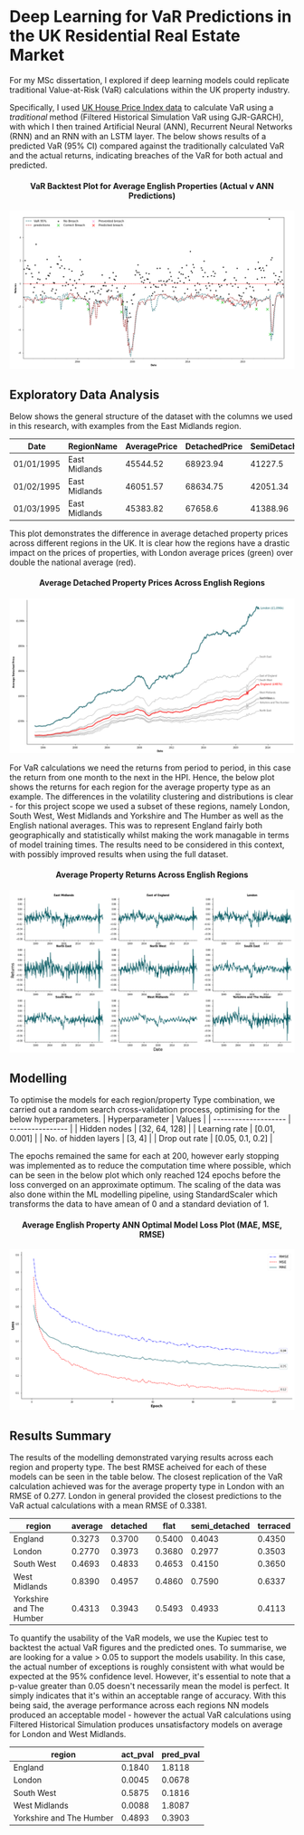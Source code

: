 
# Deep Learning for VaR Predictions in the UK Residential Real Estate Market

For my MSc dissertation, I explored if deep learning models could replicate traditional Value-at-Risk (VaR) calculations within the UK property industry. 

Specifically, I used [UK House Price Index data](https://www.gov.uk/government/collections/uk-house-price-index-reports) to calculate VaR using a *traditional* method (Filtered Historical Simulation VaR using GJR-GARCH), with which I then trained Artificial Neural  (ANN), Recurrent Neural Networks (RNN) and an RNN with an LSTM layer. The below shows results of a predicted VaR (95% CI) compared against the traditionally calculated VaR and the actual returns, indicating breaches of the VaR for both actual and predicted.

<h4 align="center">
VaR Backtest Plot for Average English Properties (Actual v ANN Predictions)
</h4>

![example_VaR](https://github.com/joemarron/real-estate-risk-forecasting/blob/main/plots/average_England_ANN_var_prediction_backtest.png)

## Exploratory Data Analysis

Below shows the general structure of the dataset with the columns we used in this research, with examples from the East Midlands region.

| Date       | RegionName    | AveragePrice | DetachedPrice | SemiDetachedPrice | TerracedPrice | FlatPrice |
| ---------- | ------------- | ------------ | ------------- | ----------------- | ------------- | --------- |
| 01/01/1995 | East Midlands | 45544.52     | 68923.94      | 41227.5           | 32870.49      | 30954.76  |
| 01/02/1995 | East Midlands | 46051.57     | 68634.75      | 42051.34          | 33423.75      | 31600.06  |
| 01/03/1995 | East Midlands | 45383.82     | 67658.6       | 41388.96          | 33005.72      | 30958.9   |

This plot demonstrates the difference in average detached property prices across different regions in the UK. It is clear how the regions have a drastic impact on the prices of properties, with London average prices (green) over double the national average (red).

<h4 align="center">
Average Detached Property Prices Across English Regions
</h4>

![price_hist](https://github.com/joemarron/real-estate-risk-forecasting/blob/main/plots/average_detached_lineplot.png)

For VaR calculations we need the returns from period to period, in this case the return from one month to the next in the HPI. Hence, the below plot shows the returns for each region for the average property type as an example. The differences in the volatility clustering and distributions is clear - for this project scope we used a subset of these regions, namely London, South West, West Midlands and Yorkshire and The Humber as well as the English national averages. This was to represent England fairly both geographically and statistically whilst making the work managable in terms of model training times. The results need to be considered in this context, with possibly improved results when using the full dataset.

<h4 align="center">
Average Property Returns Across English Regions
</h4>

![ret_hist](https://github.com/joemarron/real-estate-risk-forecasting/blob/main/plots/average_returns.png)

## Modelling
To optimise the models for each region/property Type combination, we carried out a random search cross-validation process, optimising for the below hyperparameters.
| Hyperparameter       | Values           |
| -------------------- | ---------------- |
| Hidden nodes         | [32, 64, 128]    |
| Learning rate        | [0.01, 0.001]    |
| No. of hidden layers | [3, 4]           |
| Drop out rate        | [0.05, 0.1, 0.2] |

The epochs remained the same for each at 200, however early stopping was implemented as to reduce the computation time where possible, which can be seen in the below plot which only reached 124 epochs before the loss converged on an approximate optimum. The scaling of the data was also done within the ML modelling pipeline, using StandardScaler which transforms the data to have amean of 0 and a standard deviation of 1.

<h4 align="center">
Average English Property ANN Optimal Model Loss Plot (MAE, MSE, RMSE)
</h4>

![loss_plot](https://github.com/joemarron/real-estate-risk-forecasting/blob/main/plots/average_England_ANN_optimal_model_loss_plt.png)

## Results Summary
The results of the modelling demonstrated varying results across each region and property type. The best RMSE acheived for each of these models can be seen in the table below. The closest replication of the VaR calculation achieved was for the average property type in London with an RMSE of 0.277. London in general provided the closest predictions to the VaR actual calculations with a mean RMSE of 0.3381. 

| region                   | average | detached | flat   | semi_detached | terraced |
| ------------------------ | ------- | -------- | ------ | ------------- | -------- |
| England                  | 0.3273  | 0.3700   | 0.5400 | 0.4043        | 0.4350   |
| London                   | 0.2770  | 0.3973   | 0.3680 | 0.2977        | 0.3503   |
| South West               | 0.4693  | 0.4833   | 0.4653 | 0.4150        | 0.3650   |
| West Midlands            | 0.8390  | 0.4957   | 0.4860 | 0.7590        | 0.6337   |
| Yorkshire and The Humber | 0.4313  | 0.3943   | 0.5493 | 0.4933        | 0.4113   |

To quantify the usability of the VaR models, we use the Kupiec test to backtest the actual VaR figures and the predicted ones. To summarise, we are looking for a value > 0.05 to support the models usability. In this case, the actual number of exceptions is roughly consistent with what would be expected at the 95% confidence level. However, it's essential to note that a p-value greater than 0.05 doesn't necessarily mean the model is perfect. It simply indicates that it's within an acceptable range of accuracy. With this being said, the average performance across each regions NN models produced an acceptable model - however the actual VaR calculations using Filtered Historical Simulation produces unsatisfactory models on average for London and West Midlands.

| region                   | act_pval | pred_pval |
| ------------------------ | -------- | --------- |
| England                  | 0.1840   | 1.8118    |
| London                   | 0.0045   | 0.0678    |
| South West               | 0.5875   | 0.1816    |
| West Midlands            | 0.0088   | 1.8087    |
| Yorkshire and The Humber | 0.4893   | 0.3903    |

